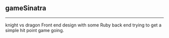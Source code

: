 ## gameSinatra
------
knight vs dragon
Front end design with some Ruby back end trying to get a simple hit point game going.
